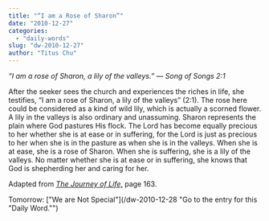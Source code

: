 ```yaml
---
title: "“I am a Rose of Sharon”"
date: "2010-12-27"
categories: 
  - "daily-words"
slug: "dw-2010-12-27"
author: "Titus Chu"
---
```


_“I am a rose of Sharon, a lily of the valleys.” — Song of Songs 2:1_

After the seeker sees the church and experiences the riches in life, she testifies, “I am a rose of Sharon, a lily of the valleys” (2:1). The rose here could be considered as a kind of wild lily, which is actually a scorned flower. A lily in the valleys is also ordinary and unassuming. Sharon represents the plain where God pastures His flock. The Lord has become equally precious to her whether she is at ease or in suffering, for the Lord is just as precious to her when she is in the pasture as when she is in the valleys. When she is at ease, she is a rose of Sharon. When she is suffering, she is a lily of the valleys. No matter whether she is at ease or in suffering, she knows that God is shepherding her and caring for her.

Adapted from _[The Journey of Life,](/book-journey "Go to the listing for this book.")_ page 163.

Tomorrow: ["We are Not Special"](/dw-2010-12-28 "Go to the entry for this "Daily Word."")
